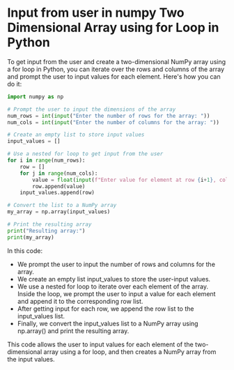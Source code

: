 # Input from user in numpy Two Dimensional Array using for Loop in Python

To get input from the user and create a two-dimensional NumPy array using a for loop in Python, you can iterate over the rows and columns of the array and prompt the user to input values for each element. Here's how you can do it:

```python
import numpy as np

# Prompt the user to input the dimensions of the array
num_rows = int(input("Enter the number of rows for the array: "))
num_cols = int(input("Enter the number of columns for the array: "))

# Create an empty list to store input values
input_values = []

# Use a nested for loop to get input from the user
for i in range(num_rows):
    row = []
    for j in range(num_cols):
        value = float(input(f"Enter value for element at row {i+1}, column {j+1}: "))
        row.append(value)
    input_values.append(row)

# Convert the list to a NumPy array
my_array = np.array(input_values)

# Print the resulting array
print("Resulting array:")
print(my_array)
```

In this code:

- We prompt the user to input the number of rows and columns for the array.
- We create an empty list input_values to store the user-input values.
- We use a nested for loop to iterate over each element of the array. Inside the loop, we prompt the  user to input a value for each element and append it to the corresponding row list.
- After getting input for each row, we append the row list to the input_values list.
- Finally, we convert the input_values list to a NumPy array using np.array() and print the resulting array.

This code allows the user to input values for each element of the two-dimensional array using a for loop, and then creates a NumPy array from the input values.
